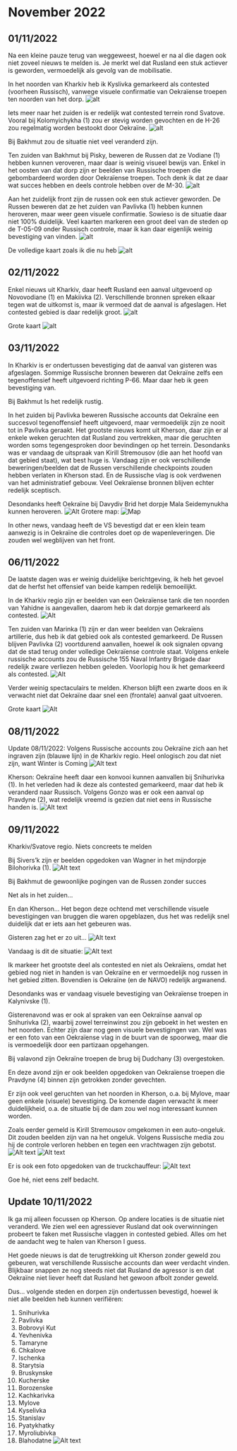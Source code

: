 # November 2022

## 01/11/2022

Na een kleine pauze terug van weggeweest, hoewel er na al die dagen ook niet zoveel nieuws te melden is. Je merkt wel dat Rusland een stuk actiever is geworden, vermoedelijk als gevolg van de mobilisatie.

In het noorden van Kharkiv heb ik Kyslivka gemarkeerd als contested (voorheen Russisch), vanwege visuele confirmatie van Oekraïense troepen ten noorden van het dorp.
![alt](2022-11-Media/20221101a.png)

Iets meer naar het zuiden is er redelijk wat contested terrein rond Svatove. Vooral bij Kolomyichykha (1) zou er stevig worden gevochten en de H-26 zou regelmatig worden bestookt door Oekraïne.
![alt](2022-11-Media/20221101b.png)

Bij Bakhmut zou de situatie niet veel veranderd zijn.

Ten zuiden van Bakhmut bij Pisky, beweren de Russen dat ze Vodiane (1) hebben kunnen veroveren, maar daar is weinig visueel bewijs van. Enkel in het oosten van dat dorp zijn er beelden van Russische troepen die gebombardeerd worden door Oekraïense troepen. Toch denk ik dat ze daar wat succes hebben en deels controle hebben over de M-30.
![alt](2022-11-Media/20221101c.png)

Aan het zuidelijk front zijn de russen ook een stuk actiever geworden. De Russen beweren dat ze het zuiden van Pavlivka (1) hebben kunnen heroveren, maar weer geen visuele confirmatie. Sowieso is de situatie daar niet 100% duidelijk. Veel kaarten markeren een groot deel van de steden op de T-05-09 onder Russisch controle, maar ik kan daar eigenlijk weinig bevestiging van vinden.
![alt](2022-11-Media/20221101d.png)

De volledige kaart zoals ik die nu heb
![alt](2022-11-Media/20221101e.png)

## 02/11/2022

Enkel nieuws uit Kharkiv, daar heeft Rusland een aanval uitgevoerd op Novovodiane (1) en Makiivka (2). Verschillende bronnen spreken elkaar tegen wat de uitkomst is, maar ik vermoed dat de aanval is afgeslagen. Het contested gebied is daar redelijk groot.
![alt](2022-11-Media/20221102a.png)

Grote kaart
![alt](2022-11-Media/20221102b.png)

## 03/11/2022

In Kharkiv is er ondertussen bevestiging dat de aanval van gisteren was afgeslagen. Sommige Russische bronnen beweren dat Oekraïne zelfs een tegenoffensief heeft uitgevoerd richting P-66. Maar daar heb ik geen bevestiging van.

Bij Bakhmut Is het redelijk rustig.

In het zuiden bij Pavlivka beweren Russische accounts dat Oekraïne een succesvol tegenoffensief heeft uitgevoerd, maar vermoedelijk zijn ze nooit tot in Pavlivka geraakt.
Het grootste nieuws komt uit Kherson, daar zijn er al enkele weken geruchten dat Rusland zou vertrekken, maar die geruchten worden soms tegengesproken door bevindingen op het terrein. Desondanks was er vandaag de uitspraak van Kirill Stremousov (die aan het hoofd van dat gebied staat), wat best huge is. Vandaag zijn er ook verschillende beweringen/beelden dat de Russen verschillende checkpoints zouden hebben verlaten in Kherson stad. En de Russische vlag is ook verdwenen van het administratief gebouw. Veel Oekraïense bronnen blijven echter redelijk sceptisch.

Desondanks heeft Oekraïne bij Davydiv Brid het dorpje Mala Seidemynukha kunnen heroveren.
![Alt](2022-11-Media/20221103a.png)
Grotere map:
![Map](2022-11-Media/20221103b.png)

In other news, vandaag heeft de VS bevestigd dat er een klein team aanwezig is in Oekraïne die controles doet op de wapenleveringen. Die zouden wel wegblijven van het front.

## 06/11/2022

De laatste dagen was er weinig duidelijke berichtgeving, ik heb het gevoel dat de herfst het offensief van beide kampen redelijk bemoeilijkt.

In de Kharkiv regio zijn er beelden van een Oekraïense tank die ten noorden van Yahidne is aangevallen, daarom heb ik dat dorpje gemarkeerd als contested.
![Alt](2022-11-Media/20221106a.png)

Ten zuiden van Marinka (1) zijn er dan weer beelden van Oekraïens artillerie, dus heb ik dat gebied ook als contested gemarkeerd. De Russen blijven Pavlivka (2) voortdurend aanvallen, hoewel ik ook signalen opvang dat de stad terug onder volledige Oekraïense controle staat. Volgens enkele russische accounts zou de Russische 155 Naval Infantry Brigade daar redelijk zware verliezen hebben geleden. Voorlopig hou ik het gemarkeerd als contested.
![Alt](DailyUpdate/2022-11-Media/20221106b.png)

Verder weinig spectaculairs te melden. Kherson blijft een zwarte doos en ik verwacht niet dat Oekraïne daar snel een (frontale) aanval gaat uitvoeren.

Grote kaart
![Alt](2022-11-Media/20221106c.png)

## 08/11/2022

Update 08/11/2022: Volgens Russische accounts zou Oekraïne zich aan het ingraven zijn (blauwe lijn) in de Kharkiv regio. Heel onlogisch zou dat niet zijn, want Winter is Coming
![Alt text](DailyUpdate/2022-11-Media/20221108a.png)

Kherson: Oekraïne heeft daar een konvooi kunnen aanvallen bij Snihurivka (1). In het verleden had ik deze als contested gemarkeerd, maar dat heb ik veranderd naar Russisch. Volgens Gonzo was er ook een aanval op Pravdyne (2), wat redelijk vreemd is gezien dat niet eens in Russische handen is.
![Alt text](DailyUpdate/2022-11-Media/20221108b.png)

## 09/11/2022

Kharkiv/Svatove regio. Niets concreets te melden

Bij Sivers’k zijn er beelden opgedoken van Wagner in het mijndorpje Bilohorivka (1).
![Alt text](DailyUpdate/2022-11-Media/20221109a.png)

Bij Bakhmut de gewoonlijke pogingen van de Russen zonder succes

Net als in het zuiden…

En dan Kherson… Het begon deze ochtend met verschillende visuele bevestigingen van bruggen die waren opgeblazen, dus het was redelijk snel duidelijk dat er iets aan het gebeuren was.

Gisteren zag het er zo uit…
![Alt text](DailyUpdate/2022-11-Media/20221109b.png)

Vandaag is dit de situatie:
![Alt text](DailyUpdate/2022-11-Media/20221109c.png)

Ik markeer het grootste deel als contested en niet als Oekraïens, omdat het gebied nog niet in handen is van Oekraïne en er vermoedelijk nog russen in het gebied zitten. Bovendien is Oekraïne (en de NAVO) redelijk argwanend.

Desondanks was er vandaag visuele bevestiging van Oekraïense troepen in Kalynivske (1).

Gisterenavond was er ook al spraken van een Oekraïnse aanval op Snihurivka (2), waarbij zowel terreinwinst zou zijn geboekt in het westen en het noorden. Echter zijn daar nog geen visuele bevestigingen van. Wel was er een foto van een Oekraïense vlag in de buurt van de spoorweg, maar die is vermoedelijk door een partizaan opgehangen.

Bij valavond zijn Oekraïne troepen de brug bij Dudchany (3) overgestoken.

En deze avond zijn er ook beelden opgedoken van Oekraïense troepen die Pravdyne (4) binnen zijn getrokken zonder gevechten.

Er zijn ook veel geruchten van het noorden in Kherson, o.a. bij Mylove, maar geen enkele (visuele) bevestiging. De komende dagen verwacht ik meer duidelijkheid, o.a. de situatie bij de dam zou wel nog interessant kunnen worden.

Zoals eerder gemeld is Kirill Stremousov omgekomen in een auto-ongeluk. Dit zouden beelden zijn van na het ongeluk. Volgens Russische media zou hij de controle verloren hebben en tegen een vrachtwagen zijn gebotst.
![Alt text](DailyUpdate/2022-11-Media/20221109d.png) ![Alt text](DailyUpdate/2022-11-Media/20221109e.png)

Er is ook een foto opgedoken van de truckchauffeur:
![Alt text](DailyUpdate/2022-11-Media/20221109f.jpg)

Goe hé, niet eens zelf bedacht.

## Update 10/11/2022

Ik ga mij alleen focussen op Kherson. Op andere locaties is de situatie niet veranderd. We zien wel een agressiever Rusland dat ook overwinningen probeert te faken met Russische vlaggen in contested gebied. Alles om het de aandacht weg te halen van Kherson I guess.

Het goede nieuws is dat de terugtrekking uit Kherson zonder geweld zou gebeuren, wat verschillende Russische accounts dan weer verdacht vinden. Blijkbaar snappen ze nog steeds niet dat Rusland de agressor is en dat Oekraïne niet liever heeft dat Rusland het gewoon afbolt zonder geweld.

Dus… volgende steden en dorpen zijn ondertussen bevestigd, hoewel ik niet alle beelden heb kunnen verifiëren:

1. Snihurivka
2. Pavlivka
3. Bobrovyi Kut
4. Yevhenivka
5. Tamaryne
6. Chkalove
7. Ischenka
8. Starytsia
9. Bruskynske
10. Kucherske
11. Borozenske
12. Kachkarivka
13. Mylove
14. Kyselivka
15. Stanislav
16. Pyatykhatky
17. Myroliubivka
18. Blahodatne
![Alt text](DailyUpdate/2022-11-Media/20221110a.png)
